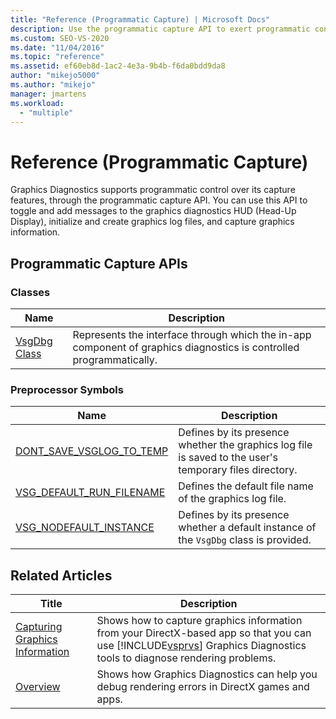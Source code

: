 ```yaml
---
title: "Reference (Programmatic Capture) | Microsoft Docs"
description: Use the programmatic capture API to exert programmatic control over the capture features of Graphics Diagnostics. 
ms.custom: SEO-VS-2020
ms.date: "11/04/2016"
ms.topic: "reference"
ms.assetid: ef60eb8d-1ac2-4e3a-9b4b-f6da0bdd9da8
author: "mikejo5000"
ms.author: "mikejo"
manager: jmartens
ms.workload:
  - "multiple"
---
```

# Reference (Programmatic Capture)
Graphics Diagnostics supports programmatic control over its capture features, through the programmatic capture API. You can use this API to toggle and add messages to the graphics diagnostics HUD (Head-Up Display), initialize and create graphics log files, and capture graphics information.

## Programmatic Capture APIs

### Classes

|Name|Description|
|----------|-----------------|
|[VsgDbg Class](vsgdbg-class.md)|Represents the interface through which the in-app component of graphics diagnostics is controlled programmatically.|

### Preprocessor Symbols

|Name|Description|
|----------|-----------------|
|[DONT_SAVE_VSGLOG_TO_TEMP](dont-save-vsglog-to-temp.md)|Defines by its presence whether the graphics log file is saved to the user's temporary files directory.|
|[VSG_DEFAULT_RUN_FILENAME](vsg-default-run-filename.md)|Defines the default file name of the graphics log file.|
|[VSG_NODEFAULT_INSTANCE](vsg-nodefault-instance.md)|Defines by its presence whether a default instance of the `VsgDbg` class is provided.|

## Related Articles

| Title | Description |
| - | - |
| [Capturing Graphics Information](capturing-graphics-information.md) | Shows how to capture graphics information from your DirectX-based app so that you can use [!INCLUDE[vsprvs](../../code-quality/includes/vsprvs_md.md)] Graphics Diagnostics tools to diagnose rendering problems. |
| [Overview](overview-of-visual-studio-graphics-diagnostics.md) | Shows how Graphics Diagnostics can help you debug rendering errors in DirectX games and apps. |
